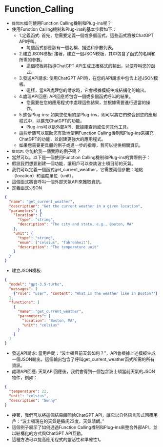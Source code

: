 # Function_Calling
- `提問詞`:如何使用Function Calling機制和Plug-ins呢？
- 使用Function Calling機制和Plug-ins的基本步驟如下：
  - 1.定義函式: 首先，您需要定義一個或多個函式，這些函式將被ChatGPT API呼叫。
    - 每個函式都應該有一個名稱、描述和參數列表。
  - 2.建立JSON模板: 接著，建立一個JSON模板，其中包含了函式的名稱和所需的參數。
    - 這個模板將指導ChatGPT API生成正確格式的輸出，以便呼叫您的函式。
  - 3.發送API請求: 使用ChatGPT API時，在您的API請求中包含上述JSON模板。
    - 這樣，當API處理您的請求時，它會根據模板生成結構化的輸出。
  - 4.處理API回應: API回應將包含一個或多個函式呼叫的結果。
    - 您需要在您的應用程式中處理這些結果，並根據需要進行適當的操作。
  - 5.整合Plug-ins: 如果您使用的是Plug-ins，則可以將它們整合到您的應用程式中，以擴充ChatGPT的功能。
    - Plug-ins可以是外部API、數據庫查詢或任何其他工具。
  - 這些步驟可以幫助您有效地使用Function Calling機制和Plug-ins來擴充ChatGPT的功能，並創建更強大的應用程式。
  - 如果您需要更具體的例子或進一步的指導，我可以提供相關資訊。
- `提問詞`: 你能給我一個實際的例子嗎？
- 當然可以。以下是一個使用Function Calling機制和Plug-ins的實際例子：
- 假設我們想要創建一個功能，讓用戶可以查詢波士頓目前的天氣。
- 我們可以定義一個函式get_current_weather，它需要兩個參數：地點（location）和溫度單位（unit）。
- 這個函式將會呼叫一個外部天氣API來獲取資訊。
- 定義函式:JSON
```JSON
{
  "name": "get_current_weather",
  "description": "Get the current weather in a given location",
  "parameters": {
    "location": {
      "type": "string",
      "description": "The city and state, e.g., Boston, MA"
    },
    "unit": {
      "type": "string",
      "enum": ["celsius", "fahrenheit"],
      "description": "The temperature unit"
    }
  }
}
```
- 建立JSON模板:
```JSON
{
  "model": "gpt-3.5-turbo",
  "messages": [
    {"role": "user", "content": "What is the weather like in Boston?"}
  ],
  "functions": [
    {
      "name": "get_current_weather",
      "parameters": {
        "location": "Boston, MA",
        "unit": "celsius"
      }
    }
  ]
}
```
- 發送API請求: 當用戶問：“波士頓目前天氣如何？”，API會根據上述模板生成一個JSON輸出，這個輸出包含了呼叫get_current_weather函式所需的所有資訊。
- 處理API回應: 天氣API回應後，我們會得到一個包含波士頓當前天氣的JSON物件，例如：
```JSON
{
  "temperature": 22,
  "unit": "celsius",
  "description": "Sunny"
}
```
- 接著，我們可以將這個結果餵回給ChatGPT API，讓它以自然語言形式回覆用戶：“波士頓現在的天氣是攝氏22度，天氣晴朗。”
- 這個例子展示了如何通過Function Calling機制和Plug-ins來整合外部API，並以結構化的方式與ChatGPT API互動。
- 這種方法可以提高應用程式的靈活性和準確性1。

